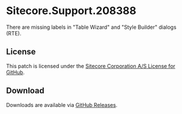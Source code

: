 # Sitecore.Support.208388
There are missing labels in &quot;Table Wizard&quot; and &quot;Style Builder&quot; dialogs (RTE).

## License  
This patch is licensed under the [Sitecore Corporation A/S License for GitHub](https://github.com/sitecoresupport/Sitecore.Support.208388/blob/master/LICENSE).  

## Download  
Downloads are available via [GitHub Releases](https://github.com/sitecoresupport/Sitecore.Support.208388/releases).  

